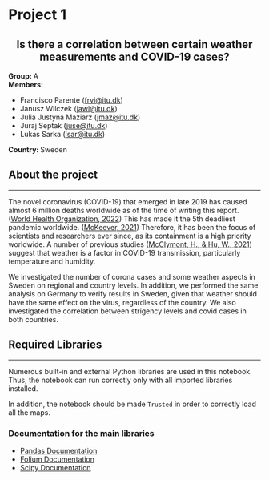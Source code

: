 # Project 1
<h2 align="center"> Is there a correlation between certain weather measurements and COVID-19 cases? </h2>

<b> Group: </b> A <br>
<b> Members: </b>
- Francisco Parente (frvi@itu.dk) <br>
- Janusz Wilczek (jawi@itu.dk) <br>
- Julia Justyna Maziarz (jmaz@itu.dk) <br>
- Juraj Septak (juse@itu.dk) <br>
- Lukas Sarka (lsar@itu.dk)<br> 

<b> Country: </b> Sweden

## About the project
---
The novel coronavirus (COVID-19) that emerged in late 2019 has caused almost 6 million deaths worldwide as of the time of writing this report. ([World Health Organization, 2022](https://www.who.int/publications/m/item/weekly-epidemiological-update-on-covid-19---1-march-2022)) This has made it the 5th deadliest pandemic worldwide. ([McKeever, 2021](https://www.nationalgeographic.com/history/article/covid-19-is-now-the-deadliest-pandemic-in-us-history)) Therefore, it has been the focus of scientists and researchers ever since, as its containment is a high priority worldwide. A number of previous studies ([McClymont, H., & Hu, W., 2021](https://doi.org/10.3390/ijerph18020396)) suggest that weather is a factor in COVID-19 transmission, particularly temperature and humidity.

We investigated the number of corona cases and some weather aspects in Sweden on regional and country levels. In addition, we performed the same analysis on Germany to verify results in Sweden, given that weather should have the same effect on the virus, regardless of the country. We also investigated the correlation between strigency levels and covid cases in both countries.

## Required Libraries
---
Numerous built-in and external Python libraries are used in this notebook. Thus, the notebook can run correctly only with all imported libraries installed.

In addition, the notebook should be made `Trusted` in order to correctly load all the maps. 


### Documentation for the main libraries
- [Pandas Documentation](https://pandas.pydata.org/)
- [Folium Documentation](https://python-visualization.github.io/folium/)
- [Scipy Documentation](https://www.scipy.org/)


